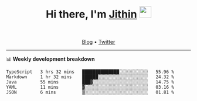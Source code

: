 <h1 align="center">Hi there, I'm <a href="https://jithset.github.io/" target="_blank">Jithin</a> <img
src="https://github.com/blackcater/blackcater/raw/main/images/Hi.gif" height="32" /></h1>

<br />

<p align="center">
  <a href="https://jithset.github.io">Blog</a> •
  <a href="https://twitter.com/jithset">Twitter</a>
</p>

---

📊 **Weekly development breakdown**

<!--START_SECTION:waka-->

```text
TypeScript   3 hrs 32 mins   ██████████████░░░░░░░░░░░   55.96 %
Markdown     1 hr 32 mins    ██████░░░░░░░░░░░░░░░░░░░   24.32 %
Java         55 mins         ███▓░░░░░░░░░░░░░░░░░░░░░   14.75 %
YAML         11 mins         ▓░░░░░░░░░░░░░░░░░░░░░░░░   03.16 %
JSON         6 mins          ▒░░░░░░░░░░░░░░░░░░░░░░░░   01.81 %
```

<!--END_SECTION:waka-->

